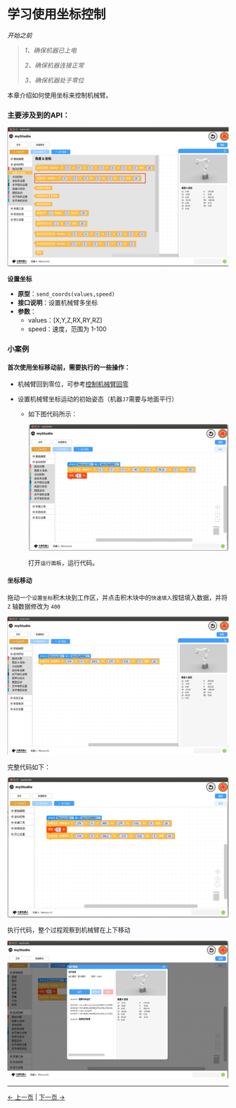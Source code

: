 # 学习使用坐标控制

*开始之前*

> *1、确保机器已上电*
>
> *2、确保机器连接正常*
>
> *3、确保机器处于零位*



本章介绍如何使用坐标来控制机械臂。



### 主要涉及到的API：

<img src="..\resources\1-blockly\images\useCoords\send_coords.png" style="zoom: 67%;" />

**设置坐标**

- **原型**：`send_coords(values,speed)`
- **接口说明**：设置机械臂多坐标
- **参数**：
  - values：[X,Y,Z,RX,RY,RZ]
  - speed：速度，范围为 1-100



### 小案例

#### 首次使用坐标移动前，需要执行的一些操作：

- 机械臂回到零位，可参考[控制机械臂回零](3-littleCase.md)

- 设置机械臂坐标运动的初始姿态（机器`J7`需要与地面平行）

  - 如下图代码所示：

    <img src="..\resources\1-blockly\images\useCoords\init_pos.png" />



    打开`运行面板`，运行代码。



#### 坐标移动

拖动一个`设置坐标`积木块到工作区，并点击积木块中的`快速填入`按钮填入数据，并将 `Z` 轴数据修改为 `400`

<img src="..\resources\1-blockly\images\useCoords\auto_fill.png" style="zoom:67%;" />





完整代码如下：

<img src="..\resources\1-blockly\images\useCoords\full_code.png" style="zoom: 80%;" />



执行代码，整个过程观察到机械臂在上下移动

<img src="..\resources\1-blockly\images\useCoords\run_finish.png" style="zoom: 80%;" />


---

[← 上一页](./5-quickMove.md) | [下一页 →](./7-chatGPT.md)
